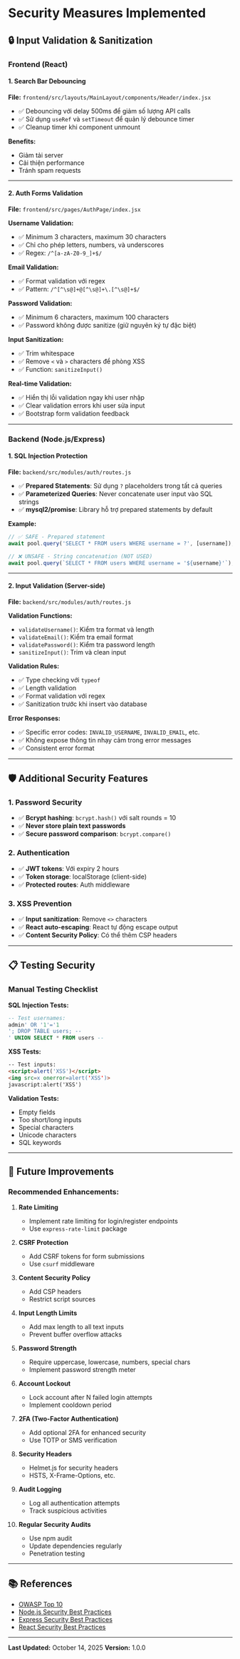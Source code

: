 # Security Measures Implemented

## 🔒 Input Validation & Sanitization

### Frontend (React)

#### 1. Search Bar Debouncing
**File:** `frontend/src/layouts/MainLayout/components/Header/index.jsx`

- ✅ Debouncing với delay 500ms để giảm số lượng API calls
- ✅ Sử dụng `useRef` và `setTimeout` để quản lý debounce timer
- ✅ Cleanup timer khi component unmount

**Benefits:**
- Giảm tải server
- Cải thiện performance
- Tránh spam requests

---

#### 2. Auth Forms Validation
**File:** `frontend/src/pages/AuthPage/index.jsx`

**Username Validation:**
- ✅ Minimum 3 characters, maximum 30 characters
- ✅ Chỉ cho phép letters, numbers, và underscores
- ✅ Regex: `/^[a-zA-Z0-9_]+$/`

**Email Validation:**
- ✅ Format validation với regex
- ✅ Pattern: `/^[^\s@]+@[^\s@]+\.[^\s@]+$/`

**Password Validation:**
- ✅ Minimum 6 characters, maximum 100 characters
- ✅ Password không được sanitize (giữ nguyên ký tự đặc biệt)

**Input Sanitization:**
- ✅ Trim whitespace
- ✅ Remove `<` và `>` characters để phòng XSS
- ✅ Function: `sanitizeInput()`

**Real-time Validation:**
- ✅ Hiển thị lỗi validation ngay khi user nhập
- ✅ Clear validation errors khi user sửa input
- ✅ Bootstrap form validation feedback

---

### Backend (Node.js/Express)

#### 1. SQL Injection Protection
**File:** `backend/src/modules/auth/routes.js`

- ✅ **Prepared Statements**: Sử dụng `?` placeholders trong tất cả queries
- ✅ **Parameterized Queries**: Never concatenate user input vào SQL strings
- ✅ **mysql2/promise**: Library hỗ trợ prepared statements by default

**Example:**
```javascript
// ✅ SAFE - Prepared statement
await pool.query('SELECT * FROM users WHERE username = ?', [username]);

// ❌ UNSAFE - String concatenation (NOT USED)
await pool.query(`SELECT * FROM users WHERE username = '${username}'`);
```

---

#### 2. Input Validation (Server-side)
**File:** `backend/src/modules/auth/routes.js`

**Validation Functions:**
- `validateUsername()`: Kiểm tra format và length
- `validateEmail()`: Kiểm tra email format
- `validatePassword()`: Kiểm tra password length
- `sanitizeInput()`: Trim và clean input

**Validation Rules:**
- ✅ Type checking với `typeof`
- ✅ Length validation
- ✅ Format validation với regex
- ✅ Sanitization trước khi insert vào database

**Error Responses:**
- ✅ Specific error codes: `INVALID_USERNAME`, `INVALID_EMAIL`, etc.
- ✅ Không expose thông tin nhạy cảm trong error messages
- ✅ Consistent error format

---

## 🛡️ Additional Security Features

### 1. Password Security
- ✅ **Bcrypt hashing**: `bcrypt.hash()` với salt rounds = 10
- ✅ **Never store plain text passwords**
- ✅ **Secure password comparison**: `bcrypt.compare()`

### 2. Authentication
- ✅ **JWT tokens**: Với expiry 2 hours
- ✅ **Token storage**: localStorage (client-side)
- ✅ **Protected routes**: Auth middleware

### 3. XSS Prevention
- ✅ **Input sanitization**: Remove `<>` characters
- ✅ **React auto-escaping**: React tự động escape output
- ✅ **Content Security Policy**: Có thể thêm CSP headers

---

## 📋 Testing Security

### Manual Testing Checklist

**SQL Injection Tests:**
```sql
-- Test usernames:
admin' OR '1'='1
'; DROP TABLE users; --
' UNION SELECT * FROM users --
```

**XSS Tests:**
```html
-- Test inputs:
<script>alert('XSS')</script>
<img src=x onerror=alert('XSS')>
javascript:alert('XSS')
```

**Validation Tests:**
- Empty fields
- Too short/long inputs
- Special characters
- Unicode characters
- SQL keywords

---

## 🔧 Future Improvements

### Recommended Enhancements:

1. **Rate Limiting**
   - Implement rate limiting for login/register endpoints
   - Use `express-rate-limit` package

2. **CSRF Protection**
   - Add CSRF tokens for form submissions
   - Use `csurf` middleware

3. **Content Security Policy**
   - Add CSP headers
   - Restrict script sources

4. **Input Length Limits**
   - Add max length to all text inputs
   - Prevent buffer overflow attacks

5. **Password Strength**
   - Require uppercase, lowercase, numbers, special chars
   - Implement password strength meter

6. **Account Lockout**
   - Lock account after N failed login attempts
   - Implement cooldown period

7. **2FA (Two-Factor Authentication)**
   - Add optional 2FA for enhanced security
   - Use TOTP or SMS verification

8. **Security Headers**
   - Helmet.js for security headers
   - HSTS, X-Frame-Options, etc.

9. **Audit Logging**
   - Log all authentication attempts
   - Track suspicious activities

10. **Regular Security Audits**
    - Use npm audit
    - Update dependencies regularly
    - Penetration testing

---

## 📚 References

- [OWASP Top 10](https://owasp.org/www-project-top-ten/)
- [Node.js Security Best Practices](https://nodejs.org/en/docs/guides/security/)
- [Express Security Best Practices](https://expressjs.com/en/advanced/best-practice-security.html)
- [React Security Best Practices](https://react.dev/learn/security)

---

**Last Updated:** October 14, 2025
**Version:** 1.0.0
